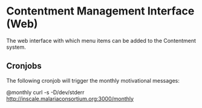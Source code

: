 Contentment Management Interface (Web)
======================================
The web interface with which menu items can be added to the Contentment system.

Cronjobs
--------

The following cronjob will trigger the monthly motivational messages:

  @monthly curl -s -D/dev/stderr http://inscale.malariaconsortium.org:3000/monthly
